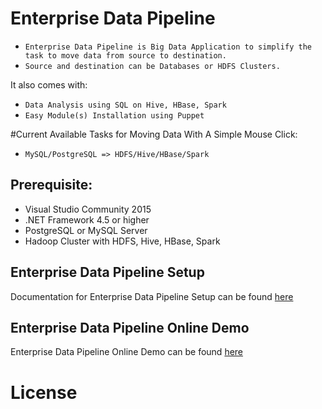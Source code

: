 # Enterprise Data Pipeline
- ```Enterprise Data Pipeline is Big Data Application to simplify the task to move data from source to destination.```
- ```Source and destination can be Databases or HDFS Clusters.```


It also comes with:
- ```Data Analysis using SQL on Hive, HBase, Spark```
- ```Easy Module(s) Installation using Puppet ```


#Current Available Tasks for Moving Data With A Simple Mouse Click:
- ```MySQL/PostgreSQL => HDFS/Hive/HBase/Spark```


## Prerequisite:
- Visual Studio Community 2015
- .NET Framework 4.5 or higher
- PostgreSQL or MySQL Server
- Hadoop Cluster with HDFS, Hive, HBase, Spark


## Enterprise Data Pipeline Setup
Documentation for Enterprise Data Pipeline Setup can be found [here](https://github.com/siliconvalley4u/edpl/raw/master/EnterpriseDataPipeline/doc/Enterprise_Data_Pipeline_User_Guide.pdf)


## Enterprise Data Pipeline Online Demo 
Enterprise Data Pipeline Online Demo can be found [here](http://142.0.252.93/sv4udatapipeline)



# License
